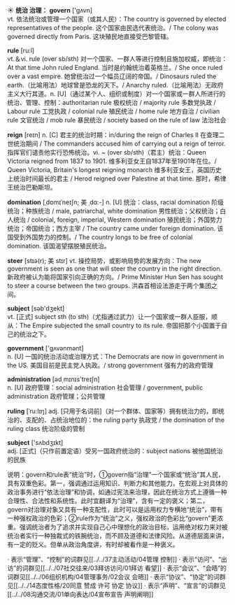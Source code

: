 ☀ <span class="category">**统治 治理：**</span>
<span class="vocabulary">**govern**</span> ['ɡʌvn]  
<span class="definition">vt. 依法统治或管理一个国家（或其人民）：</span>The country is governed by elected representatives of the people. 这个国家由民选代表统治。/ The colony was governed directly from Paris. 这块殖民地直接受巴黎管辖。

<span class="vocabulary">**rule**</span> [ru:l]  
<span class="definition">vt.＆vi. rule (over sb/sth) 对一个国家、一群人等进行控制且施加权威，即统治：</span>At that time John ruled England. 当时是约翰统治着英格兰。/ She once ruled over a vast empire. 她曾统治过一个幅员辽阔的帝国。/ Dinosaurs ruled the earth.（比喻用法）地球曾是恐龙的天下。/ Anarchy ruled.（比喻用法）无政府主义大行其道。<span class="definition">n. [U]（通过某个人、组织或制度）对一个国家或一群人所进行的统治、管理、控制：</span>authoritarian rule 极权统治 / majority rule 多数党执政 / Labour rule 工党执政 / colonial rule 殖民统治 / home rule 地方自治 / civilian rule 文官统治 / mob rule 暴民统治 / society based on the rule of law 法治社会
           
<span class="vocabulary">**reign**</span> [reɪn]
<span class="definition">n. [C] 君主的统治时期：</span>in/during the reign of Charles II 在查理二世统治期间 / The commanders accused him of carrying out a reign of terror. 指挥官们谴责他实行恐怖统治。<span class="definition">vi. ~ (over sb/sth)（君主）统治：</span>Queen Victoria reigned from 1837 to 1901. 维多利亚女王自1837年至1901年在位。/ Queen Victoria, Britain's longest reigning monarch 维多利亚女王，英国历史上统治时间最长的君主 / Herod reigned over Palestine at that time. 那时，希律王统治巴勒斯坦。
                      
<span class="vocabulary">**domination**</span> [ˌdɒmɪˈneɪʃn; 美 ˌdɑ:-]
<span class="definition">n. [U] 统治：</span>class, racial domination 阶级统治；种族统治 / male, patriarchal, white domination 男性统治；父权统治；白人统治 / colonial, foreign, imperial, Western domination 殖民统治；外国势力统治；帝国统治；西方主宰 / The country came under foreign domination. 该国受到外国势力的控制。/ The country longs to be free of colonial domination. 该国渴望摆脱殖民统治。

<span class="vocabulary">**steer**</span> [stɪə(r); 美 stɪr]
<span class="definition">vt. 操控局势，或影响局势的发展方向：</span>The new government is seen as one that will steer the country in the right direction. 新政府被认为能将国家引向正确的方向。/ Prime Minister Hun Sen has sought to steer a course between the two groups. 洪森首相设法游走于两个集团之间。

<span class="vocabulary">**subject**</span> [səb'dӡekt]  
<span class="definition">vt. [正式] subject sth (to sth)（尤指通过武力）让一个国家或一群人臣服，顺从：</span>The Empire subjected the small country to its rule. 帝国把那个小国置于自己的统治之下。

<span class="vocabulary">**government**</span> ['ɡʌvənmənt]  
<span class="definition">n. [U] 一国的统治活动或治理方式：</span>The Democrats are now in government in the US. 美国目前是民主党人执政。/ strong government 强有力的政府管理

<span class="vocabulary">**administration**</span> [əd͵mɪnɪs'treɪʃn]  
<span class="definition">n. [U] 政府管理：</span>social administration 社会管理 / government, public administration 政府管理；公共管理
           
<span class="vocabulary">**ruling**</span> [ˈru:lɪŋ]
<span class="definition">adj. [只用于名词前]（对一个群体、国家等）拥有统治力的，即统治的、支配的、占统治地位的：</span>the ruling party 执政党 / the domination of the ruling class 统治阶级的管制

<span class="vocabulary">**subject**</span> ['sʌbdӡɪkt]  
<span class="definition">adj. [正式]（只作前置定语）受另一国政府统治的：</span>subject nations 被他国统治的民族

说明：govern和rule表“统治”时，①govern指“治理”一个国家或“统治”其人民，具有双重色彩。第一，强调通过运用知识、判断力和其他能力，在宏观上对具体的政治事务进行“依法治理”和协调，如通过宪法来治理，因此在统治方式上遵循一种合理性、合法性和系统性。此时宜翻译为“治理”，含有一定的褒义；第二，govern对治理对象又具有一种支配性，此时可以是运用权力专横地“统治”，带有一种强权政治的色彩；②rule作为“统治”之义，强权政治的色彩比“govern”更浓重。强调统治者为了追求并实现自己心中理想化的政治目标，运用绝对权力来对被统治者实行一种独裁式的铁腕统治，而不顾及道德和法律风险。从道德层面来讲，有一定的贬义。但单从政治角度讲，有时却被看作是一种褒义。

· 表示“管理”、“控制”的词群见[[../../37主动活动/04管理 控制]]
· 表示“访问”、“出访”的词群见[[../../07社交往来/03拜访访问/01拜访 看望]]
· 表示“会议”、“会晤”的词群见[[../../06组织机构/04管理事务/02会议 会晤]]
· 表示“协议”、“协定”的词群见[[../../14态度性格/20同意 赞成 许可 协定 协议]]
· 表示“声明”、“宣言”的词群见[[../../08沟通交流/01单向表达/04宣布宣告 声明阐明]]
